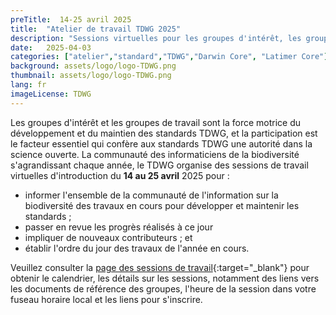 ```yaml
---
preTitle:  14-25 avril 2025
title:  "Atelier de travail TDWG 2025"
description: "Sessions virtuelles pour les groupes d'intérêt, les groupes de travail et les groupes de maintenance"
date:   2025-04-03
categories: ["atelier","standard","TDWG","Darwin Core", "Latimer Core"]
background: assets/logo/logo-TDWG.png
thumbnail: assets/logo/logo-TDWG.png
lang: fr
imageLicense: TDWG
---
```

<style> .feature-img img {background-color: white; object-fit: contain }> </style>

Les groupes d'intérêt et les groupes de travail sont la force motrice du développement et du maintien des standards TDWG, et la participation est le facteur essentiel qui confère aux standards TDWG une autorité dans la science ouverte. La communauté des informaticiens de la biodiversité s'agrandissant chaque année, le TDWG organise des sessions de travail virtuelles d'introduction du **14 au 25 avril** 2025 pour :

- informer l'ensemble de la communauté de l'information sur la biodiversité des travaux en cours pour développer et maintenir les standards ;
- passer en revue les progrès réalisés à ce jour
- impliquer de nouveaux contributeurs ; et
- établir l'ordre du jour des travaux de l'année en cours.

Veuillez consulter la [page des sessions de travail](https://www.tdwg.org/community/working-sessions/2025/){:target="_blank"} pour obtenir le calendrier, les détails sur les sessions, notamment des liens vers les documents de référence des groupes, l'heure de la session dans votre fuseau horaire local et les liens pour s'inscrire.